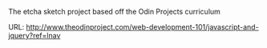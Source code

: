 The etcha sketch project based off the Odin Projects curriculum

URL: http://www.theodinproject.com/web-development-101/javascript-and-jquery?ref=lnav